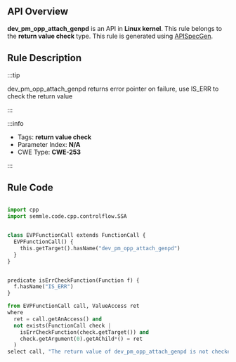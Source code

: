 ---
---


## API Overview
**dev_pm_opp_attach_genpd** is an API in **Linux kernel**. This rule belongs to the **return value check** type. This rule is generated using [APISpecGen](../../tools/APISpecGen).
## Rule Description

:::tip

dev_pm_opp_attach_genpd returns error pointer on failure, use IS_ERR to check the return value

:::

:::info

- Tags: **return value check**
- Parameter Index: **N/A**
- CWE Type: **CWE-253**

:::

## Rule Code
```python

import cpp
import semmle.code.cpp.controlflow.SSA


class EVPFunctionCall extends FunctionCall {
  EVPFunctionCall() {
    this.getTarget().hasName("dev_pm_opp_attach_genpd")
  }
}


predicate isErrCheckFunction(Function f) {
  f.hasName("IS_ERR") 
}

from EVPFunctionCall call, ValueAccess ret
where
  ret = call.getAnAccess() and
  not exists(FunctionCall check |
    isErrCheckFunction(check.getTarget()) and
    check.getArgument(0).getAChild*() = ret
  )
select call, "The return value of dev_pm_opp_attach_genpd is not checked with IS_ERR."
    
```